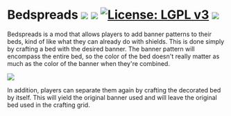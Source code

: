 # Bedspreads [![](http://cf.way2muchnoise.eu/versions/bedspreads.svg)](https://www.curseforge.com/minecraft/mc-mods/bedspreads) [![](http://cf.way2muchnoise.eu/short_bedspreads_downloads.svg)](https://www.curseforge.com/minecraft/mc-mods/bedspreads/files) [![License: LGPL v3](https://img.shields.io/badge/License-LGPL%20v3-blue.svg?&style=flat-square)](https://www.gnu.org/licenses/lgpl-3.0) [![](https://img.shields.io/discord/500852157503766538.svg?color=green&label=Discord&style=flat-square)](https://discord.gg/JWgrdwt)

Bedspreads is a mod that allows players to add banner patterns to their beds, kind of like what they can already do with shields. This is done simply by crafting a bed with the desired banner. The banner pattern will encompass the entire bed, so the color of the bed doesn't really matter as much as the color of the banner when they're combined.

![](https://i.postimg.cc/TYrYYjbM/bedshot.png)

In addition, players can separate them again by crafting the decorated bed by itself. This will yield the original banner used and will leave the original bed used in the crafting grid.